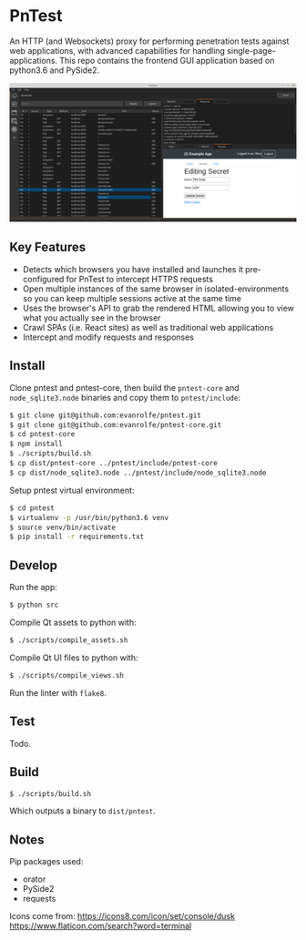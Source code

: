 # PnTest

An HTTP (and Websockets) proxy for performing penetration tests against web applications, with advanced capabilities for handling single-page-applications. This repo contains the frontend GUI application based on python3.6 and PySide2.

![](./screenshot.png)

## Key Features

- Detects which browsers you have installed and launches it pre-configured for PnTest to intercept HTTPS requests
- Open multiple instances of the same browser in isolated-environments so you can keep multiple sessions active at the same time
- Uses the browser's API to grab the rendered HTML allowing you to view what you actually see in the browser
- Crawl SPAs (i.e. React sites) as well as traditional web applications
- Intercept and modify requests and responses

## Install
Clone pntest and pntest-core, then build the `pntest-core` and `node_sqlite3.node` binaries and copy them to `pntest/include`:
```bash
$ git clone git@github.com:evanrolfe/pntest.git
$ git clone git@github.com:evanrolfe/pntest-core.git
$ cd pntest-core
$ npm install
$ ./scripts/build.sh
$ cp dist/pntest-core ../pntest/include/pntest-core
$ cp dist/node_sqlite3.node ../pntest/include/node_sqlite3.node
```

Setup pntest virtual environment:
```bash
$ cd pntest
$ virtualenv -p /usr/bin/python3.6 venv
$ source venv/bin/activate
$ pip install -r requirements.txt
```

## Develop
Run the app:
```bash
$ python src
```

Compile Qt assets to python with:
```bash
$ ./scripts/compile_assets.sh
```

Compile Qt UI files to python with:
```bash
$ ./scripts/compile_views.sh
```

Run the linter with `flake8`.

## Test

Todo.

## Build
```
$ ./scripts/build.sh
```
Which outputs a binary to `dist/pntest`.

## Notes
Pip packages used:
- orator
- PySide2
- requests

Icons come from:
https://icons8.com/icon/set/console/dusk
https://www.flaticon.com/search?word=terminal
